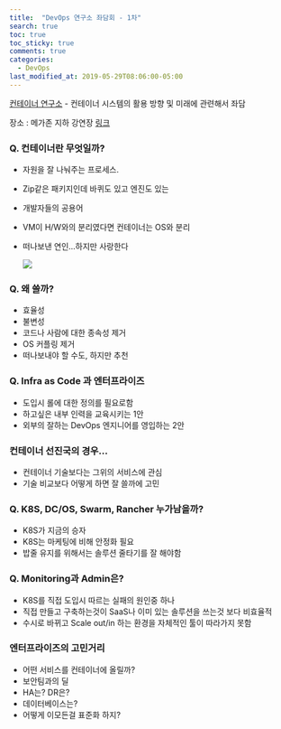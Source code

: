 ```yaml
---
title:  "DevOps 연구소 좌담회 - 1차"
search: true
toc: true
toc_sticky: true
comments: true
categories: 
  - DevOps
last_modified_at: 2019-05-29T08:06:00-05:00
---
```


[컨테이너 연구소](https://www.facebook.com/groups/ContainersLab) - 컨테이너 시스템의 활용 방향 및 미래에 관련해서 좌담

장소 : 메가존 지하 강연장 [링크](https://www.facebook.com/groups/ContainersLab/permalink/574875686352552/?__cft__[0]=AZWnS4aKkWGMPbMkAiYQs1hiGI25ctSJW3BsAXDvYU1grPKtYkfY_GvCi0HTphGKhoV-KATRdOIHE5StOIiZIf0WlLOLL2QI6QKJ--ep8v4c3YoSpUHD5x6Ko65l_riJmvqF17a9-XtIPbCVmNUJRVOZQ-bKHY4jQ7i_BFNfG0-SF0O-FLbZeRbJhncn3NRlHzF5R5Frk_NwiQ896x_FNkkU&__tn__=%2CO%2CP-R)



### Q. 컨테이너란 무엇일까?

- 자원을 잘 나눠주는 프로세스.

- Zip같은 패키지인데 바퀴도 있고 엔진도 있는

- 개발자들의 공용어

- VM이 H/W와의 분리였다면 컨테이너는 OS와 분리

- 떠나보낸 연인...하지만 사랑한다

  ![](https://github.com/Great-Stone/share/blob/master/assets/img/DevOps_Discussion_1st_001.jpg?raw=true)

  

### Q. 왜 쓸까?
- 효율성
- 불변성
- 코드나 사람에 대한 종속성 제거
- OS 커플링 제거
- 떠나보내야 할 수도, 하지만 추천



### Q. Infra as Code 과 엔터프라이즈
- 도입시 롤에 대한 정의를 필요로함
- 하고싶은 내부 인력을 교육시키는 1안
- 외부의 잘하는 DevOps 엔지니어를 영입하는 2안



### 컨테이너 선진국의 경우...
- 컨테이너 기술보다는 그위의 서비스에 관심
- 기술 비교보다 어떻게 하면 잘 쓸까에 고민



### Q. K8S, DC/OS, Swarm, Rancher 누가남을까?
- K8S가 지금의 승자
- K8S는 마케팅에 비해 안정화 필요
- 밥줄 유지를 위해서는 솔루션 줄타기를 잘 해야함



### Q. Monitoring과 Admin은?
- K8S를 직접 도입시 따르는 실패의 원인중 하나
- 직접 만들고 구축하는것이 SaaS나 이미 있는 솔루션을 쓰는것 보다 비효율적
- 수시로 바뀌고 Scale out/in 하는 환경을 자체적인 툴이 따라가지 못함



### 엔터프라이즈의 고민거리
- 어떤 서비스를 컨테이너에 올릴까?
- 보안팀과의 딜
- HA는? DR은?
- 데이터베이스는?
- 어떻게 이모든걸 표준화 하지?

